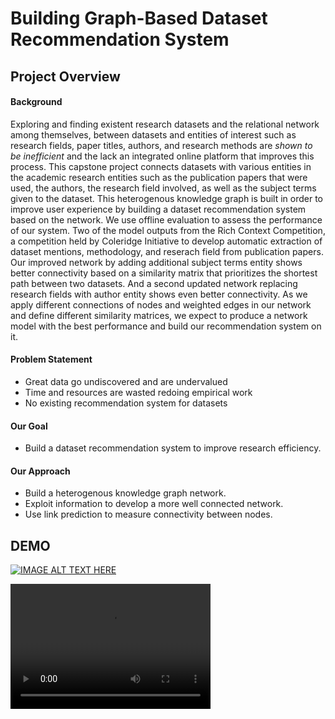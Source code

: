 # Building Graph-Based Dataset Recommendation System

## Project Overview
#### Background 
Exploring and finding existent research datasets and the relational network among themselves, between datasets and entities of interest such as research fields, paper titles, authors, and research methods are *shown to be inefficient* and the lack an integrated online platform that improves this process. This capstone project connects datasets with various entities in the academic research entities such as the publication papers that were used, the authors, the research field involved, as well as the subject terms given to the dataset. This heterogenous knowledge graph is built in order to improve user experience by building a dataset recommendation system based on the network. We use offline evaluation to assess the performance of our system. Two of the model outputs from the Rich Context Competition, a competition held by Coleridge Initiative to develop automatic extraction of dataset mentions, methodology, and reserach field from publication papers. Our improved network by adding additional subject terms entity shows better connectivity based on a similarity matrix that prioritizes the shortest path between two datasets. And a second updated network replacing research fields with author entity shows even better connectivity. As we apply different connections of nodes and weighted edges in our network and define different similarity matrices, we expect to produce a network model with the best performance and build our recommendation system on it. 

#### Problem Statement
* Great data go undiscovered and are undervalued
* Time and resources are wasted redoing empirical work
* No existing recommendation system for datasets

#### Our Goal
* Build a dataset recommendation system to improve research efficiency.

#### Our Approach
* Build a heterogenous knowledge graph network. 
* Exploit information to develop a more well connected network.
* Use link prediction to measure connectivity between nodes. 

## DEMO
[![IMAGE ALT TEXT HERE](http://img.youtube.com/vi/RbY7AwgOlRc/0.jpg)](http://www.youtube.com/watch?v=RbY7AwgOlRc)

<video src="demo_diabetes.mov" width="320" height="200" controls preload></video>
